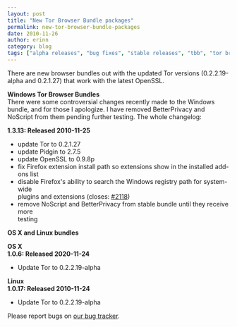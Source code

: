 ```yaml
---
layout: post
title: "New Tor Browser Bundle packages"
permalink: new-tor-browser-bundle-packages
date: 2010-11-26
author: erinn
category: blog
tags: ["alpha releases", "bug fixes", "stable releases", "tbb", "tor browser bundle"]
---
```


There are new browser bundles out with the updated Tor versions (0.2.2.19-alpha and 0.2.1.27) that work with the latest OpenSSL.

**Windows Tor Browser Bundles**  
There were some controversial changes recently made to the Windows bundle, and for those I apologize. I have removed BetterPrivacy and NoScript from them pending further testing. The whole changelog:

**1.3.13: Released 2010-11-25**

- update Tor to 0.2.1.27
- update Pidgin to 2.7.5
- update OpenSSL to 0.9.8p
- fix Firefox extension install path so extensions show in the installed add-ons list
- disable Firefox's ability to search the Windows registry path for system-wide  
 plugins and extensions (closes: [#2118](https://trac.torproject.org/projects/tor/ticket/2118))
- remove NoScript and BetterPrivacy from stable bundle until they receive more  
 testing

**OS X and Linux bundles**

**OS X**  
**1.0.6: Released 2020-11-24**

- Update Tor to 0.2.2.19-alpha

**Linux**  
**1.0.17: Released 2010-11-24**

- Update Tor to 0.2.2.19-alpha

Please report bugs on [our bug tracker](https://trac.torproject.org/).

